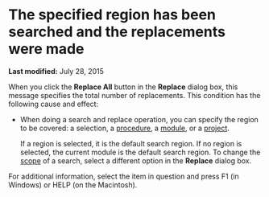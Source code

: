 
# The specified region has been searched and the replacements were made

 **Last modified:** July 28, 2015

When you click the  **Replace All** button in the **Replace** dialog box, this message specifies the total number of replacements. This condition has the following cause and effect:




- When doing a search and replace operation, you can specify the region to be covered: a selection, a  [procedure](b8bdf64f-5920-1ae9-16d0-b26d09524a30.md), a  [module](b8bdf64f-5920-1ae9-16d0-b26d09524a30.md), or a  [project](b8bdf64f-5920-1ae9-16d0-b26d09524a30.md).
    
    If a region is selected, it is the default search region. If no region is selected, the current module is the default search region. To change the  [scope](b8bdf64f-5920-1ae9-16d0-b26d09524a30.md) of a search, select a different option in the **Replace** dialog box.
    

For additional information, select the item in question and press F1 (in Windows) or HELP (on the Macintosh).
